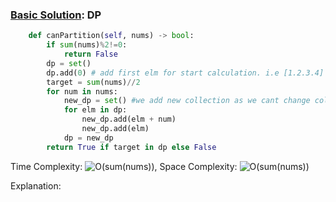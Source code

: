 ### [Basic Solution](/DynamicProgramming/SubsetSum/basic_sol.py): DP

```python
    def canPartition(self, nums) -> bool:
        if sum(nums)%2!=0:
            return False
        dp = set()
        dp.add(0) # add first elm for start calculation. i.e [1.2.3.4] 0 +1. 0 +11. We need option to add elm itself to output.
        target = sum(nums)//2
        for num in nums: 
            new_dp = set() #we add new collection as we cant change collection that we are runnig on.
            for elm in dp: 
                new_dp.add(elm + num)
                new_dp.add(elm)
            dp = new_dp
        return True if target in dp else False 
```

Time Complexity: ![O(sum(nums))](<https://latex.codecogs.com/svg.image?\inline&space;O(sum(nums))>), Space Complexity: ![O(sum(nums))](<https://latex.codecogs.com/svg.image?\inline&space;O(sum(nums))>)

Explanation:
